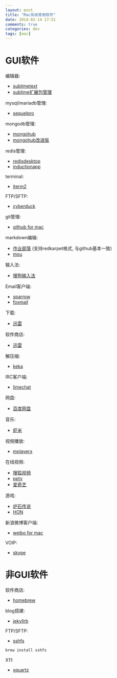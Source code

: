 ```yaml
---
layout: post
title: "Mac系统常用软件"
date: 2014-02-14 17:51
comments: true
categories: dev
tags: [mac]
---
```


GUI软件
=================

编辑器:

* [sublimetext](http://www.sublimetext.com/‎)
* [sublime扩展包管理](https://sublime.wbond.net)

mysql/mariadb管理:

* [sequelpro](http://www.sequelpro.com)

mongodb管理:

* [mongohub](http://mongohub.todayclose.com)
* [mongohub改进版](https://github.com/fotonauts/MongoHub-Mac)

redis管理:

* [redisdesktop](http://redisdesktop.com/)
* [inductionapp](http://inductionapp.com/)

terminal:

* [iterm2](http://www.iterm2.com)

FTP/SFTP:

* [cyberduck](http://cyberduck.io)

git管理:

* [github for mac](http://mac.github.com)

markdown编辑:

* [作业部落](http://www.zybuluo.com) (支持redkarpet格式, 与github基本一致)
* [mou](http://mouapp.com)

输入法:

* [搜狗输入法](http://pinyin.sogou.com/mac/?r=pinyin‎)

Email客户端:

* [sparrow](http://sparrowmailapp.com/)
* [foxmail](http://www.foxmail.com/mac/)

下载:

* [迅雷](http://mac.xunlei.com/‎)

软件商店:

* [迅雷](http://mac.xunlei.com/‎ "Thunder Store") 

解压缩:

* [keka](http://www.kekaosx.com/‎)

IRC客户端:

* [limechat](http://limechat.net/mac/‎)

网盘:

* [百度网盘](https://pan.baidu.com/download‎)

音乐:

* [虾米](http://www.xiami.com/apps/mac‎)

视频播放:

* [mplayerx](http://mplayerx.org/)

在线视频:

* [搜狐视频](http://tv.sohu.com/app/)
* [pptv](http://download.pptv.com/computer/mac/‎)
* [爱奇艺](http://app.iqiyi.com/mac/player/‎)

游戏:

* [炉石传说](http://us.battle.net/hearthstone/) 
* [HON](https://www.heroesofnewerth.com/)

新浪微博客户端:

* [weibo for mac](http://weiboformac.sinaapp.com/‎)

VOIP:

* [skype](http://www.skype.com/zh-Hans/download-skype/‎)


非GUI软件
=============

软件商店:

* [homebrew](http://brew.sh)

blog搭建:

* [jekyllrb](http://jekyllrb.com)

FTP/SFTP:

* [sshfs](http://fuse.sourceforge.net/sshfs.html) 

```bash
brew install sshfs
```

X11:

* [xquartz](http://xquartz.macosforge.org/)